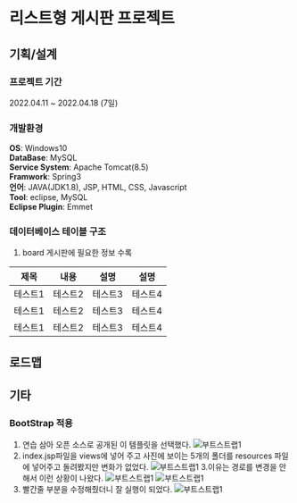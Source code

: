 # 리스트형 게시판 프로젝트
## 기획/설계
### 프로젝트 기간
2022.04.11 ~ 2022.04.18 (7일)
### 개발환경
**OS**: Windows10  
**DataBase**: MySQL  
**Service System**: Apache Tomcat(8.5)  
**Framwork**: Spring3  
**언어**: JAVA(JDK1.8), JSP, HTML, CSS, Javascript  
**Tool**: eclipse, MySQL  
**Eclipse Plugin**: Emmet  
### 데이터베이스 테이블 구조
1. board 게시판에 필요한 정보 수록  

|제목|내용|설명|설명|
|------|---|---|---|
|테스트1|테스트2|테스트3|테스트4|
|테스트1|테스트2|테스트3|테스트4|
|테스트1|테스트2|테스트3|테스트4|

## 로드맵

## 기타
### BootStrap 적용  
1. 연습 삼아 오픈 소스로 공개된 이 템플릿을 선택했다. 
![부트스트랩1](https://user-images.githubusercontent.com/94879395/163342043-c48af0c1-05ae-45ce-8e08-4ef758ec1f18.PNG)
2. index.jsp파일을 views에 넣어 주고 사진에 보이는 5개의 폴더를 resources 파일에 넣어주고 돌려봤지만 변화가 없었다.
![부트스트랩1](https://user-images.githubusercontent.com/94879395/163344320-aa881499-f5ab-4844-b059-8bb83693faba.PNG)
3.이유는 경로를 변경을 안해서 이런 상황이 나왔다.
![부트스트랩1](https://user-images.githubusercontent.com/94879395/163344748-28737987-88a0-43bc-a9f8-862dde692637.PNG)
![부트스트랩1](https://user-images.githubusercontent.com/94879395/163344752-c5eead64-8d8d-4d38-a4ef-738d51ba189a.PNG)
4. 빨간줄 부분을 수정해줬더니 잘 실행이 되었다.
![부트스트랩1](https://user-images.githubusercontent.com/94879395/163342043-c48af0c1-05ae-45ce-8e08-4ef758ec1f18.PNG)
